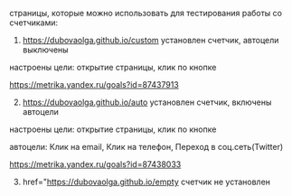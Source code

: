 страницы, которые можно использовать для тестирования работы со счетчиками:
1) https://dubovaolga.github.io/custom установлен счетчик, автоцели выключены

настроены цели: открытие страницы, клик по кнопке

https://metrika.yandex.ru/goals?id=87437913


2) https://dubovaolga.github.io/auto установлен счетчик, включены автоцели

настроены цели: открытие страницы, клик по кнопке

автоцели: Клик на email, Клик на телефон, Переход в соц.сеть(Twitter)

https://metrika.yandex.ru/goals?id=87438033


3) href="https://dubovaolga.github.io/empty счетчик не установлен
